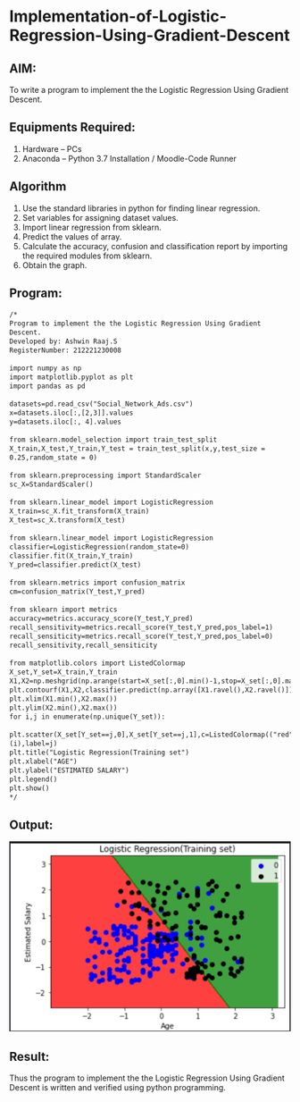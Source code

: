 # Implementation-of-Logistic-Regression-Using-Gradient-Descent

## AIM:
To write a program to implement the the Logistic Regression Using Gradient Descent.

## Equipments Required:
1. Hardware – PCs
2. Anaconda – Python 3.7 Installation / Moodle-Code Runner

## Algorithm
1. Use the standard libraries in python for finding linear regression.
2. Set variables for assigning dataset values.
3. Import linear regression from sklearn.
4. Predict the values of array.
5. Calculate the accuracy, confusion and classification report by importing the required modules from sklearn.
6. Obtain the graph.


## Program:
```
/*
Program to implement the the Logistic Regression Using Gradient Descent.
Developed by: Ashwin Raaj.S
RegisterNumber: 212221230008

import numpy as np
import matplotlib.pyplot as plt
import pandas as pd

datasets=pd.read_csv("Social_Network_Ads.csv")
x=datasets.iloc[:,[2,3]].values
y=datasets.iloc[:, 4].values

from sklearn.model_selection import train_test_split
X_train,X_test,Y_train,Y_test = train_test_split(x,y,test_size = 0.25,random_state = 0)

from sklearn.preprocessing import StandardScaler
sc_X=StandardScaler()

from sklearn.linear_model import LogisticRegression
X_train=sc_X.fit_transform(X_train)
X_test=sc_X.transform(X_test)

from sklearn.linear_model import LogisticRegression
classifier=LogisticRegression(random_state=0)
classifier.fit(X_train,Y_train)
Y_pred=classifier.predict(X_test)

from sklearn.metrics import confusion_matrix
cm=confusion_matrix(Y_test,Y_pred)

from sklearn import metrics
accuracy=metrics.accuracy_score(Y_test,Y_pred)
recall_sensitivity=metrics.recall_score(Y_test,Y_pred,pos_label=1)
recall_sensiticity=metrics.recall_score(Y_test,Y_pred,pos_label=0)
recall_sensitivity,recall_sensiticity

from matplotlib.colors import ListedColormap
X_set,Y_set=X_train,Y_train
X1,X2=np.meshgrid(np.arange(start=X_set[:,0].min()-1,stop=X_set[:,0].max()+1,step=0.01),np.arange(start=X_set[:,1].min()-1,stop=X_set[:,1].max()+1,step=0.01))
plt.contourf(X1,X2,classifier.predict(np.array([X1.ravel(),X2.ravel()]).T).reshape(X1.shape),alpha=0.75,cmap=ListedColormap(("red","green")))
plt.xlim(X1.min(),X2.max())
plt.ylim(X2.min(),X2.max())
for i,j in enumerate(np.unique(Y_set)):
  plt.scatter(X_set[Y_set==j,0],X_set[Y_set==j,1],c=ListedColormap(("red","green"))(i),label=j)
plt.title("Logistic Regression(Training set")
plt.xlabel("AGE")
plt.ylabel("ESTIMATED SALARY")
plt.legend()
plt.show()
*/
```

## Output:
![logistic regression using gradient descent](ss.png)


## Result:
Thus the program to implement the the Logistic Regression Using Gradient Descent is written and verified using python programming.


